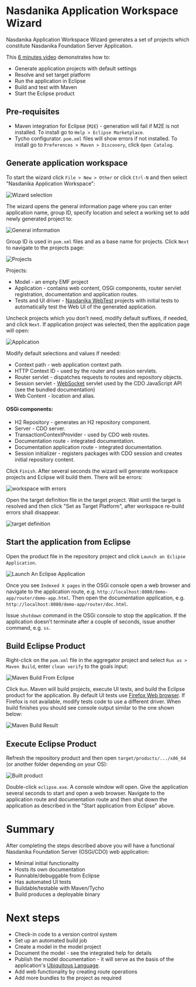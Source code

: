 # Nasdanika Application Workspace Wizard

Nasdanika Application Workspace Wizard generates a set of projects which constitute Nasdanika Foundation Server Application.

This [6 minutes video](https://www.youtube.com/watch?v=Gg4CNgqoHR4) demonstrates how to:
* Generate application projects with default settings
* Resolve and set target platform
* Run the application in Eclipse
* Build and test with Maven
* Start the Eclipse product 

## Pre-requisites
* Maven integration for Eclipse (``M2E``) - generation will fail if M2E is not installed. To install go to ``Help > Eclipse Marketplace``.
* Tycho configurator. ``pom.xml`` files will show errors if not installed. To install go to ``Preferences > Maven > Discovery``, click ``Open Catalog``. 

## Generate application workspace

To start the wizard click ``File > New > Other`` or click ``Ctrl-N`` and then select "Nasdanika Application Workspace":

![Wizard selection](wizard-selection.png)

The wizard opens the general information page where you can enter application name, group ID, specify location and select a working set to add newly generated project to:

![General information](general-information.png)

Group ID is used in ``pom.xml`` files and as a base name for projects. Click ``Next`` to navigate to the projects page:

![Projects](projects-page.png)

Projects:
* Model - an empty EMF project
* Application - contains web content, OSGi components, router servlet registration, documentation and application routes.
* Tests and UI driver - [Nasdanika WebTest](https://github.com/Nasdanika/server/wiki/webtest) projects with initial tests to automatically test the Web UI of the generated application.

Uncheck projects which you don't need, modify default suffixes, if needed, and click ``Next``. If application project was selected, then the application page will open:

![Application](application-page.png)

Modify default selections and values if needed:
* Context path - web application context path.
* HTTP Context ID - used by the router and session servlets.
* Router servlet - dispatches requests to routes and repository objects.
* Session servlet - [WebSocket](https://en.wikipedia.org/wiki/WebSocket) servlet used by the CDO JavaScript API (see the bundled documentation)
* Web Content - location and alias.
 
#### OSGi components:
* H2 Repository - generates an H2 repository component.
* Server - CDO server.
* TransactionContextProvider - used by CDO web routes.
* Documentation route - integrated documentation.
* Documentation application route - integrated documentation.
* Session initializer - registers packages with CDO session and creates initial repository content.

Click ``Finish``. After several seconds the wizard will generate workspace projects and Eclipse will build them. There will be errors:

![workspace with errors](workspace-with-errors.png)

Open the target definition file in the target project. Wait until the target is resolved and then click "Set as Target Platform", after workspace re-build errors shall disappear.

![target definition](target-definition.png)

## Start the application from Eclipse

Open the product file in the repository project and click ``Launch an Eclipse Application``. 

![Launch An Eclipse Application](launch-an-eclipse-application.png) 

Once you see ``Indexed X pages`` in the OSGi console open a web browser and navigate to the application route, e.g. ``http://localhost:8080/demo-app/router/demo-app.html``. Then open the documentation application, e.g. ``http://localhost:8080/demo-app/router/doc.html``.

Issue ``shutdown`` command in the OSGi console to stop the application. If the application doesn't terminate after a couple of seconds, issue another command, e.g. ``ss``.

## Build Eclipse Product
Right-click on the ``pom.xml`` file in the aggregator project and select ``Run as > Maven Build``, enter ``clean verify`` to the goals input:

![Maven Build From Eclipse](maven-build-from-eclipse.png)

Click ``Run``. Maven will build projects, execute UI tests, and build the Eclipse product for the application. By default UI tests use [Firefox Web browser](https://www.mozilla.org/en-US/firefox/new/). If Firefox is not available, modify tests code to use a different driver. When build finishes you should see console output similar to the one shown below:

![Maven Build Result](maven-build-result.png)

## Execute Eclipse Product
Refresh the repository product and then open ``target/products/.../x86_64`` (or another folder depending on your OS):

![Built product](built-product.png)

Double-click ``eclipse.exe``. A console window will open. Give the application several seconds to start and open a web browser. Navigate to the application route and documentation route and then shut down the application as described in the "Start application from Eclipse" above. 

# Summary
After completing the steps described above you will have a functional Nasdanika Foundation Server (OSGi/CDO) web application:
* Minimal initial functionality
* Hosts its own documentation
* Runnable/debuggable from Eclipse
* Has automated UI tests
* Buildable/testable with Maven/Tycho
* Build produces a deployable binary

# Next steps
* Check-in code to a version control system
* Set up an automated build job
* Create a model in the model project
* Document the model - see the integrated help for details
* Publish the model documentation - it will serve as the basis of the application's [Ubiquitous Language](http://martinfowler.com/bliki/UbiquitousLanguage.html).
* Add web functionality by creating route operations
* Add more bundles to the project as required


 


 






       








